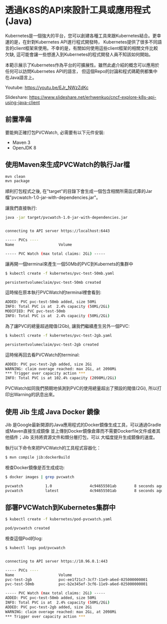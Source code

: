 # 透過K8S的API來設計工具或應用程式 (Java)

Kubernetes是一個強大的平台，您可以創建各種工具來跟Kubernetes結合。更幸運的是，在針對Kubernetes API進行程式開發時，
Kubernetes提供了很多不同語言的client框架來使用。不幸的是，有關如何使用這些client框架的相關文件比較欠缺, 這可能會讓一些想進入到Kubernetes的程式開發人員不知該如何開始。

本範示展示了Kubernetes作為平台的可擴展性。雖然此處介紹的概念可以應用於任何可以訪問Kubernetes API的語言，
但這個Repo的討論和程式碼範例都集中在Java語言上。

Youtube: https://youtu.be/EJr_NWzZdKc

Slideshare: https://www.slideshare.net/erhwenkuo/cncf-explore-k8s-api-using-java-client

## 前置準備

要能夠正確打包PVCWatch, 必需要有以下元件安裝:
* Maven 3
* OpenJDK 8

## 使用Maven來生成PVCWatch的執行Jar檔
```bash
mvn clean
mvn package
```

順利打包程式之後, 在"target"的目錄下會生成一個包含相關所需函式庫的Jar檔"pvcwatch-1.0-jar-with-dependencies.jar"。

讓我們直接執行:
```bash
java -jar target/pvcwatch-1.0-jar-with-dependencies.jar


connecting to API server https://localhost:6443

----- PVCs ----
Name                    Volume                                          Size

----- PVC Watch (max total claims: 2Gi) -----
```

讓再開一個terminal來產生一個50Mb的PVC到Kubernets的集群中
```bash
$ kubectl create -f kubernetes/pvc-test-50mb.yaml

persistentvolumeclaim/pvc-test-50mb created
```

這時候在原本執行PVCWatch的terminal裡會看到:
```bash
ADDED: PVC pvc-test-50mb added, size 50Mi
INFO: Total PVC is at  2.4% capacity (50Mi/2Gi)
MODIFIED: PVC pvc-test-50mb
INFO: Total PVC is at  2.4% capacity (50Mi/2Gi)
```

為了讓PVC的總量超過閥值(2Gb), 讓我們繼續產生另外一個PVC:
```bash
$ kubectl create -f kubernetes/pvc-test-2gb.yaml

persistentvolumeclaim/pvc-test-2gb created
```

這時候再回去看PVCWatch的terminal:
```bash
ADDED: PVC pvc-test-2gb added, size 2Gi
WARNING: claim overage reached: max 2Gi, at 2098Mi
*** Trigger over capacity action ***
INFO: Total PVC is at 102.4% capacity (2098Mi/2Gi)
```

PVCWatch如同我們預期地偵測到PVC的使用總量超出了預設的閥值(2Gi), 所以打印出Warning的訊息出來。

## 使用 Jib 生成 Java Docker 鏡像

Jib 是Google最新開源的Java應用程式的Docker鏡像生成工具，可以通過Gradle或Maven直接生成鏡像
並上傳到Docker鏡像倉庫而不需要Dockerfile文件或者其他插件；Jib 支持將資源文件和類分層打包，可以
大幅度提升生成鏡像的速度。

執行以下命令來把PVCWatch的工具程式容器化：

```bash
$ mvn compile jib:dockerBuild
```

檢查Docker鏡像是否生成成功:
```bash
$ docker images | grep pvcwatch

pvcwatch          1.0                 4c94655501ab        8 seconds ago       157MB
pvcwatch          latest              4c94655501ab        8 seconds ago       157MB
```

## 部署PVCWatch到Kubernetes集群中
```bash
$ kubectl create -f kubernetes/pod-pvcwatch.yaml

pod/pvcwatch created
```

檢查這個Pod的log:
```bash
$ kubectl logs pod/pvcwatch


connecting to API server https://10.96.0.1:443

----- PVCs ----
Name                    Volume                                          Size
pvc-test-2gb            pvc-ee1f21c7-3cf7-11e9-a6ed-025000000001        2Gi
pvc-test-50mb           pvc-b2e345ef-3cf6-11e9-a6ed-025000000001        50Mi

----- PVC Watch (max total claims: 2Gi) -----
ADDED: PVC pvc-test-50mb added, size 50Mi
INFO: Total PVC is at  2.4% capacity (50Mi/2Gi)
ADDED: PVC pvc-test-2gb added, size 2Gi
WARNING: claim overage reached: max 2Gi, at 2098Mi
*** Trigger over capacity action ***

```

